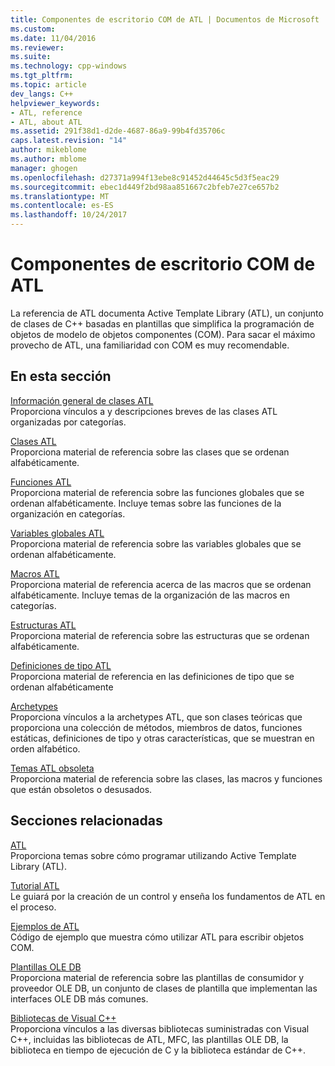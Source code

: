 ```yaml
---
title: Componentes de escritorio COM de ATL | Documentos de Microsoft
ms.custom: 
ms.date: 11/04/2016
ms.reviewer: 
ms.suite: 
ms.technology: cpp-windows
ms.tgt_pltfrm: 
ms.topic: article
dev_langs: C++
helpviewer_keywords:
- ATL, reference
- ATL, about ATL
ms.assetid: 291f38d1-d2de-4687-86a9-99b4fd35706c
caps.latest.revision: "14"
author: mikeblome
ms.author: mblome
manager: ghogen
ms.openlocfilehash: d27371a994f13ebe8c91452d44645c5d3f5eac29
ms.sourcegitcommit: ebec1d449f2bd98aa851667c2bfeb7e27ce657b2
ms.translationtype: MT
ms.contentlocale: es-ES
ms.lasthandoff: 10/24/2017
---
```

# <a name="atl-com-desktop-components"></a>Componentes de escritorio COM de ATL
La referencia de ATL documenta Active Template Library (ATL), un conjunto de clases de C++ basadas en plantillas que simplifica la programación de objetos de modelo de objetos componentes (COM). Para sacar el máximo provecho de ATL, una familiaridad con COM es muy recomendable.  
  
## <a name="in-this-section"></a>En esta sección  
 [Información general de clases ATL](../atl/atl-class-overview.md)  
 Proporciona vínculos a y descripciones breves de las clases ATL organizadas por categorías.  
  
 [Clases ATL](../atl/reference/atl-classes.md)  
 Proporciona material de referencia sobre las clases que se ordenan alfabéticamente.  
  
 [Funciones ATL](../atl/reference/atl-functions.md)  
 Proporciona material de referencia sobre las funciones globales que se ordenan alfabéticamente. Incluye temas sobre las funciones de la organización en categorías.  
  
 [Variables globales ATL](../atl/reference/atl-global-variables.md)  
 Proporciona material de referencia sobre las variables globales que se ordenan alfabéticamente.  
  
 [Macros ATL](../atl/reference/atl-macros.md)  
 Proporciona material de referencia acerca de las macros que se ordenan alfabéticamente. Incluye temas de la organización de las macros en categorías.  
  
 [Estructuras ATL](../atl/reference/atl-structures.md)  
 Proporciona material de referencia sobre las estructuras que se ordenan alfabéticamente.  
  
 [Definiciones de tipo ATL](../atl/reference/atl-typedefs.md)  
 Proporciona material de referencia en las definiciones de tipo que se ordenan alfabéticamente  
  
 [Archetypes](../atl/reference/atl-archetypes.md)  
 Proporciona vínculos a la archetypes ATL, que son clases teóricas que proporciona una colección de métodos, miembros de datos, funciones estáticas, definiciones de tipo y otras características, que se muestran en orden alfabético.  
  
 [Temas ATL obsoleta](http://msdn.microsoft.com/en-us/7af0223d-148e-4a4c-bf9c-3e916a3b67ec)  
 Proporciona material de referencia sobre las clases, las macros y funciones que están obsoletos o desusados.  
  
## <a name="related-sections"></a>Secciones relacionadas  
 [ATL](../atl/active-template-library-atl-concepts.md)  
 Proporciona temas sobre cómo programar utilizando Active Template Library (ATL).  
  
 [Tutorial ATL](../atl/active-template-library-atl-tutorial.md)  
 Le guiará por la creación de un control y enseña los fundamentos de ATL en el proceso.  
  
 [Ejemplos de ATL](../visual-cpp-samples.md)  
 Código de ejemplo que muestra cómo utilizar ATL para escribir objetos COM.  
  
 [Plantillas OLE DB](../data/oledb/ole-db-templates.md)  
 Proporciona material de referencia sobre las plantillas de consumidor y proveedor OLE DB, un conjunto de clases de plantilla que implementan las interfaces OLE DB más comunes.  
  
 [Bibliotecas de Visual C++](http://msdn.microsoft.com/en-us/fec23c40-10c0-4857-9cdc-33a3b99b30ae)  
 Proporciona vínculos a las diversas bibliotecas suministradas con Visual C++, incluidas las bibliotecas de ATL, MFC, las plantillas OLE DB, la biblioteca en tiempo de ejecución de C y la biblioteca estándar de C++.


